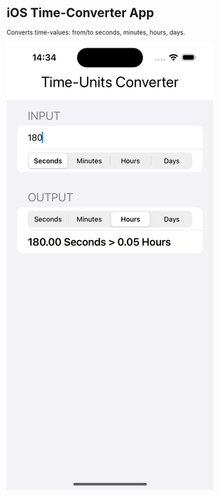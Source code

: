 # iOS Time-Converter App
Converts time-values: from/to seconds, minutes, hours, days.

![ScreenShot1](./TimeConverter/ScreenShots/shot02.png)



